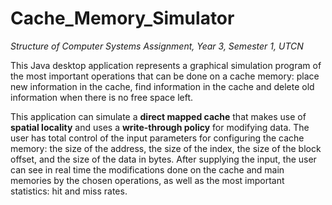# Cache_Memory_Simulator

_Structure of Computer Systems Assignment, Year 3, Semester 1, UTCN_

This Java desktop application represents a graphical simulation program of the most important operations that can be done on a cache 
memory: place new information in the cache, find information in the cache and delete old 
information when there is no free space left.

This application can simulate a **direct mapped cache** that makes use of **spatial locality**
and uses a **write-through policy** for modifying data. The user has total control of the input 
parameters for configuring the cache memory: the size of the address, the size of the index, 
the size of the block offset, and the size of the data in bytes. After supplying the input, the 
user can see in real time the modifications done on the cache and main memories by the 
chosen operations, as well as the most important statistics: hit and miss rates.
